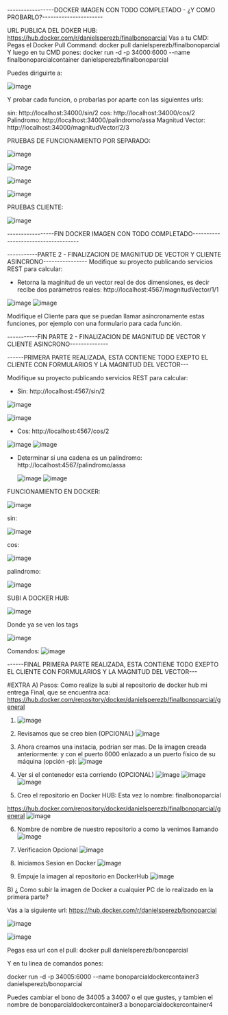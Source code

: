 -----------------DOCKER IMAGEN CON TODO COMPLETADO - ¿Y COMO PROBARLO?----------------------

URL PUBLICA DEL DOKER HUB: https://hub.docker.com/r/danielsperezb/finalbonoparcial
Vas a tu CMD: Pegas el Docker Pull Command: docker pull danielsperezb/finalbonoparcial
Y luego en tu CMD pones: docker run -d -p 34000:6000 --name finalbonoparcialcontainer danielsperezb/finalbonoparcial

Puedes diriguirte a: 

![image](https://github.com/danielsperezb/BonoParcialArep/assets/101849347/9e2b445d-0cdf-448a-acc4-32c1afc1c2e8)

Y probar cada funcion, o probarlas por aparte con las siguientes urls:

sin: http://localhost:34000/sin/2
cos: http://localhost:34000/cos/2
Palindromo: http://localhost:34000/palindromo/assa
Magnitud Vector: http://localhost:34000/magnitudVector/2/3

PRUEBAS DE FUNCIONAMIENTO POR SEPARADO:

![image](https://github.com/danielsperezb/BonoParcialArep/assets/101849347/2ff71f78-c566-4a20-940e-73eed7c40f03)

![image](https://github.com/danielsperezb/BonoParcialArep/assets/101849347/551e2272-a721-4705-a94b-0dbd77d7a43b)

![image](https://github.com/danielsperezb/BonoParcialArep/assets/101849347/bee5903a-6edc-4160-b17f-53c341a15622)

![image](https://github.com/danielsperezb/BonoParcialArep/assets/101849347/feacca08-2e16-4045-b654-bca579aa18cd)


PRUEBAS CLIENTE:

![image](https://github.com/danielsperezb/BonoParcialArep/assets/101849347/49590b4a-0a9a-474b-b27b-f75af51dc706)




-----------------FIN  DOCKER IMAGEN CON TODO COMPLETADO------------------------------------

-----------PARTE 2 - FINALIZACION DE MAGNITUD DE VECTOR Y CLIENTE ASINCRONO----------------
Modifique su proyecto publicando servicios REST para calcular:

- Retorna la maginitud de un vector real de dos dimensiones, es decir recibe dos parámetros reales:  http://localhost:4567/magnitudVector/1/1

![image](https://github.com/danielsperezb/BonoParcialArep/assets/101849347/54a4a61b-877c-40d3-945e-26580c8005f8)
![image](https://github.com/danielsperezb/BonoParcialArep/assets/101849347/a0e0d238-9519-4374-a512-bfba9d2c4942)


Modifique el Cliente para que se puedan llamar asíncronamente estas funciones, por ejemplo con una formulario para cada función.

-----------FIN PARTE 2 - FINALIZACION DE MAGNITUD DE VECTOR Y CLIENTE ASINCRONO--------------

------PRIMERA PARTE REALIZADA, ESTA CONTIENE TODO EXEPTO EL CLIENTE CON FORMULARIOS Y LA MAGNITUD DEL VECTOR---

Modifique su proyecto publicando servicios REST para calcular:

- Sin:  http://localhost:4567/sin/2

![image](https://github.com/danielsperezb/BonoParcialArep/assets/101849347/b176e4a3-6a64-4af9-be35-f6b10a2d1577)

![image](https://github.com/danielsperezb/BonoParcialArep/assets/101849347/def8af36-03b2-4f50-ac4a-c3fb39444166)



- Cos: http://localhost:4567/cos/2

![image](https://github.com/danielsperezb/BonoParcialArep/assets/101849347/2320080f-ef90-4d01-bb89-ff5c7c6fc0df)
![image](https://github.com/danielsperezb/BonoParcialArep/assets/101849347/1824602d-c4e2-485e-9b61-45b73df055b4)


- Determinar si una cadena es un palíndromo: http://localhost:4567/palindromo/assa

  ![image](https://github.com/danielsperezb/BonoParcialArep/assets/101849347/1114737d-b2f9-4c09-a39e-80cec0272835)
![image](https://github.com/danielsperezb/BonoParcialArep/assets/101849347/bd27a604-0cec-4e81-a6e5-31f1ea71ff6a)

FUNCIONAMIENTO EN DOCKER:

![image](https://github.com/danielsperezb/BonoParcialArep/assets/101849347/1953a4df-99b8-4126-ab37-fd1e38419c3d)

sin:

![image](https://github.com/danielsperezb/BonoParcialArep/assets/101849347/5c210e27-01e0-4c42-8d34-6859508b0ba7)


cos:

![image](https://github.com/danielsperezb/BonoParcialArep/assets/101849347/5caa9b28-e076-4c54-bba8-2824e6e5ae03)

palindromo:

![image](https://github.com/danielsperezb/BonoParcialArep/assets/101849347/f92fc527-ac66-4c5f-b658-0ffe9fa13884)


SUBI A DOCKER HUB:

![image](https://github.com/danielsperezb/BonoParcialArep/assets/101849347/91042833-d1f3-479e-bb2a-b29f4224db60)

Donde ya se ven los tags

![image](https://github.com/danielsperezb/BonoParcialArep/assets/101849347/b50c33c4-b25f-47a7-9fe3-e3db03fd25d3)

Comandos: 
![image](https://github.com/danielsperezb/BonoParcialArep/assets/101849347/cd6d74ab-c3a8-492c-82e3-66737fb636c6)


------FINAL PRIMERA PARTE REALIZADA, ESTA CONTIENE TODO EXEPTO EL CLIENTE CON FORMULARIOS Y LA MAGNITUD DEL VECTOR---


#EXTRA
A) Pasos: Como realize la subi al repositorio de docker hub mi entrega Final, que se encuentra  aca: https://hub.docker.com/repository/docker/danielsperezb/finalbonoparcial/general

1. ![image](https://github.com/danielsperezb/BonoParcialArep/assets/101849347/835544de-66c0-4f33-89a9-71e15ff1e4d3)
   
2. Revisamos que se creo bien (OPCIONAL)
   ![image](https://github.com/danielsperezb/BonoParcialArep/assets/101849347/41b73234-e2a8-426b-b6d1-7169ab950122)

3. Ahora creamos una instacia, podrian ser mas. De la imagen creada anteriormente: y con el puerto 6000 enlazado a un puerto físico de su máquina (opción -p):
    ![image](https://github.com/danielsperezb/BonoParcialArep/assets/101849347/a041b350-6ed1-4fff-b50c-3fbf03748c76)

4. Ver si el contenedor esta corriendo (OPCIONAL)
   ![image](https://github.com/danielsperezb/BonoParcialArep/assets/101849347/47a92356-365a-4256-a7be-51e92933fe04)
   ![image](https://github.com/danielsperezb/BonoParcialArep/assets/101849347/dfea2d25-ae78-4f76-b7ed-8467f4ec5a0e)
   ![image](https://github.com/danielsperezb/BonoParcialArep/assets/101849347/7e1de94a-1e6b-40e9-a5b8-6d570c8bc99d)

5.  Creo el repositorio en Docker HUB:
  Esta vez lo nombre: finalbonoparcial

https://hub.docker.com/repository/docker/danielsperezb/finalbonoparcial/general
![image](https://github.com/danielsperezb/BonoParcialArep/assets/101849347/d5b641a9-558f-46f9-9205-56e0e17dd9c4)

6. Nombre de nombre de nuestro repositorio a como la venimos llamando
   ![image](https://github.com/danielsperezb/BonoParcialArep/assets/101849347/d923562d-8a30-4382-958f-334dd4aded53)

7. Verificacion Opcional
   ![image](https://github.com/danielsperezb/BonoParcialArep/assets/101849347/dd946c9c-38a3-4c6a-be0a-3076de170a42)

8. Iniciamos Sesion en Docker
   ![image](https://github.com/danielsperezb/BonoParcialArep/assets/101849347/c4a20225-d1fe-4509-90eb-abfd686427ad)

9. Empuje la imagen al repositorio en DockerHub
    ![image](https://github.com/danielsperezb/BonoParcialArep/assets/101849347/2cbe607b-f94d-4051-9041-bbd986acb3bc)





B) ¿ Como subir la imagen de Docker a cualquier PC de lo realizado en la primera parte?

Vas a la siguiente url: https://hub.docker.com/r/danielsperezb/bonoparcial

![image](https://github.com/danielsperezb/BonoParcialArep/assets/101849347/d46af293-1ce2-404e-add5-4f61858d5c42)


![image](https://github.com/danielsperezb/BonoParcialArep/assets/101849347/0a112e1a-f682-4de0-afc2-771888b75b4b)


Pegas esa url con el pull: docker pull danielsperezb/bonoparcial

Y en tu linea de comandos pones:

docker run -d -p 34005:6000 --name bonoparcialdockercontainer3 danielsperezb/bonoparcial

Puedes cambiar el bono de 34005 a 34007 o el que gustes, y tambien el nombre de bonoparcialdockercontainer3 a bonoparcialdockercontainer4


